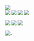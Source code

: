 ![](https://img.shields.io/badge/version-v0.1.0-gold)  
![](https://img.shields.io/badge/python-v3.10.1-blue)
![](https://img.shields.io/badge/Flask-v2.1.2-pink)
![](https://img.shields.io/badge/Docker-v20.10.17-orange)
![](https://img.shields.io/badge/flake8-v5.0.4-purple)

![](https://img.shields.io/badge/pytest-v7.1.2-black)
![](https://img.shields.io/badge/passed_tests-1-brightgreen)
![](https://img.shields.io/badge/failed_tests-0-red)

![](https://img.shields.io/badge/coverage-82%25-brightgreen)-